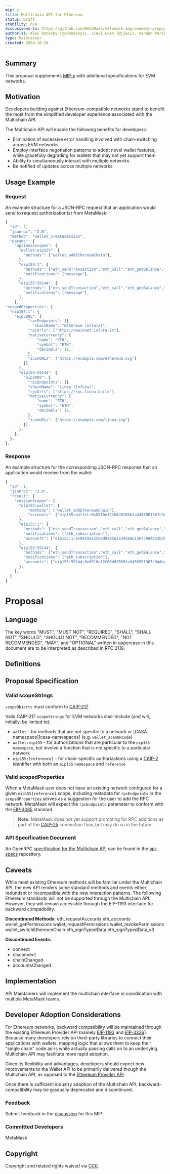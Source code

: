 ```yaml
---
mip: x
title: Multichain API for Ethereum
status: Draft
stability: n/a
discussions-to: https://github.com/MetaMask/metamask-improvement-proposals/discussions/53
author(s): Alex Donesky (@adonesky1), Jiexi Luan (@jiexi), Vandan Parikh(@vandan) 
type: Maintainer
created: 2024-10-28
---
```


## Summary
This proposal supplements [MIP-x](./mip-x-multichainapi.md) with additional specifications for EVM networks.

## Motivation
Developers building against Ethereum-compatible networks stand to benefit the most from the simplified developer experience associated with the Multichain API. 

The Multichain API will enable the following benefits for developers:
- Elimination of excessive error handling involved with chain-switching across EVM networks
- Employ interface negotiation patterns to adopt novel wallet features, while gracefully degrading for wallets that may not yet support them
- Ability to simultaneously interact with multiple networks
- Be notified of updates across multiple networks

## Usage Example
### Request
An example structure for a JSON-RPC request that an application would send to request authorization(s) from MetaMask:

```js
{
  "id": 1,
  "jsonrpc": "2.0",
  "method": "wallet_createSession",
  "params": {
    "optionalScopes": {
      "wallet:eip155": {
        "methods": ["wallet_addEthereumChain"],
      },
      "eip155:1": {
        "methods": ["eth_sendTransaction","eth_call","eth_getBalance","eth_blockNumber","eth_getTransactionCount","wallet_watchAsset","eth_subscribe"],
        "notifications": ["message"],
      },
      "eip155:59144": {
        "methods": ["eth_sendTransaction","eth_call","eth_getBalance","eth_blockNumber","eth_getTransactionCount","wallet_watchAsset","eth_subscribe"],
        "notifications": ["message"],
      },
    },
"scopedProperties": {
  "eip155:1": {
    "eip3085": {
          "rpcEndpoints": [{
            "chainName": "Ethereum (Infura)",
          "rpcUrls": ["https://mainnet.infura.io"],
          "nativeCurrency": {
              "name": "ETH",
              "symbol": "ETH",
              "decimals": 18,
          },
          "iconURLs": ["https://example.com/ethereum.svg"]
        }],
      },
      "eip155:59144": {
        "eip3085": {
          "rpcEndpoints": [{
          "chainName": "Linea (Infura)",
          "rpcUrls": ["https://rpc.linea.build"],
          "nativeCurrency": {
              "name": "ETH",
              "symbol": "ETH",
              "decimals": 18,
          },
          "iconURLs": ["https://example.com/linea.svg"]
        }],
      },
    },
  },
};
```

### Response
An example structure for the corresponding JSON-RPC response that an application would receive from the wallet:

```js
{
  "id": 1,
  "jsonrpc": "2.0",
  "result": {
    "sessionScopes": { 
      "eip155:wallet": {
          "methods": ["wallet_addEthereumChain"],
          "accounts": ["eip155:wallet:0x0910e12C68d02B561a34569E1367c9AAb42bd810"]
      },
      "eip155:1": {
        "methods": ["eth_sendTransaction","eth_call","eth_getBalance","eth_blockNumber","eth_getTransactionCount","wallet_watchAsset","eth_subscribe"],
        "notifications": ["eth_subscription"],
        "accounts": ["eip155:1:0x0910e12C68d02B561a34569E1367c9AAb42bd810"]
      },
      "eip155:59144": {
        "methods": ["eth_sendTransaction","eth_call","eth_getBalance","eth_blockNumber","eth_getTransactionCount","wallet_watchAsset","eth_subscribe"],
        "notifications": ["eth_subscription"],
        "accounts": ["eip155:59144:0x0910e12C68d02B561a34569E1367c9AAb42bd810"]
      },
    },      
  }
}
```

# Proposal

## Language
The key words "MUST", "MUST NOT", "REQUIRED", "SHALL", "SHALL NOT", "SHOULD", "SHOULD NOT", "RECOMMENDED", "NOT RECOMMENDED", "MAY", and "OPTIONAL" written in uppercase in this document are to be interpreted as described in RFC 2119.

## Definitions

## Proposal Specification

### Valid scopeStrings

`scopeObjects` must conform to [CAIP-217](https://chainagnostic.org/CAIPs/caip-217)

Valid CAIP-217 `scopeStrings` for EVM networks shall include (and will, initially, be limited to):
- `wallet` - for methods that are not specific to a network or [CASA namespace][casa-namespaces] (e.g. `wallet_scanQRCode`)
- `wallet:eip155` - for authorizations that are particular to the `eip155` `namespace`, but involve a function that is not specific to a particular network
- `eip155:[reference]` - for chain-specific authorizations using a [CAIP-2](https://github.com/ChainAgnostic/CAIPs/blob/main/CAIPs/caip-2.md) identifier with both an `eip155` `namespace` and `reference`

### Valid scopedProperties
When a MetaMask user does not have an existing network configured for a given `eip155[reference]` scope, including metadata for `rpcEndpoints` in the `scopedProperties` serves as a suggestion for the user to add the RPC network. MetaMask will expect the `rpcEndpoints` parameter to conform with the [EIP-3085](https://eips.ethereum.org/EIPS/eip-3085) standard.

> **Note:** MetaMask does not yet support prompting for RPC additions as part of the [CAIP-25](https://chainagnostic.org/CAIPs/caip-25) connection flow, but may do so in the future. 

### API Specification Document
An OpenRPC [specification for the Multichain API](https://github.com/MetaMask/api-specs/blob/main/multichain/openrpc.yaml) can be found in the [api-specs](https://github.com/MetaMask/api-specs) repository.

## Caveats
While most existing Ethereum methods will be familiar under the Multichain API, the new API renders some standard methods and events either redundant or incompatible with the new interaction patterns. The following Ethereum standards will not be supported through the Multichain API. However, they will remain accessible through the EIP-1193 interface for backward compatibility.

**Discontinued Methods:**
eth_requestAccounts
eth_accounts
wallet_getPermissions
wallet_requestPermissions
wallet_revokePermissions
wallet_switchEthereumChain
eth_signTypedData
eth_signTypedData_v3

**Discontinued Events:**
- connect
- disconnect
- chainChanged
- accountsChanged

## Implementation
API Maintainers will implement the multichain interface in coordination with multiple MetaMask teams.

## Developer Adoption Considerations
For Ethereum networks, backward compatibility will be maintained through the existing Ethereum Provider API (namely [EIP-1193](https://eips.ethereum.org/EIPS/eip-1193) and [EIP-3326](https://eips.ethereum.org/EIPS/eip-3326)).
Because many developers rely on third-party libraries to connect their applications with wallets, mapping logic that allows them to keep their "single chain" code as-is while actually passing calls on to an underlying Multichain API may facilitate more rapid adoption. 

Given its flexibility and advantages, developers should expect new improvements to the Wallet API to be primarily delivered though the Multichain API, as opposed to the [Ethereum Provider API](https://docs.metamask.io/wallet/reference/provider-api/).

Once there is sufficient industry adoption of the Multichain API, backward-compatibility may be gradually deprecated and discontinued.

### Feedback
Submit feedback in the [discussion](https://github.com/MetaMask/metamask-improvement-proposals/discussions/53) for this MIP.

### Committed Developers
MetaMask

## Copyright
Copyright and related rights waived via [CC0](../LICENSE).